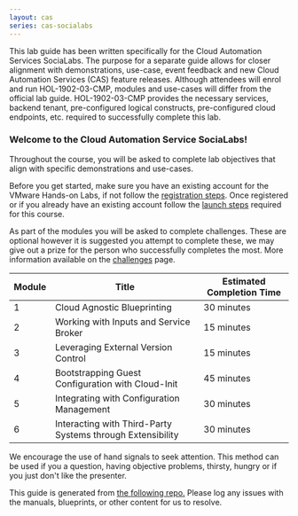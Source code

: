 ```yaml
---
layout: cas
series: cas-socialabs
---
```


<div class="alert alert-info" role="alert">
    <div class="alert-items">
        <div class="alert-item static">
            <div class="alert-icon-wrapper">
                <clr-icon class="alert-icon" shape="info-circle"></clr-icon>
            </div>
            <span class="alert-text">
            This lab guide has been written specifically for the Cloud Automation Services SociaLabs. The purpose for a separate guide allows for closer alignment with demonstrations, use-case, event feedback and new Cloud Automation Services (CAS) feature releases. Although attendees will enrol and run HOL-1902-03-CMP, modules and use-cases will differ from the official lab guide. HOL-1902-03-CMP provides the necessary services, backend tenant, pre-configured logical constructs, pre-configured cloud endpoints, etc. required to successfully complete this lab.
            </span>
        </div>
    </div>
</div>

### Welcome to the Cloud Automation Service SociaLabs!

Throughout the course, you will be asked to complete lab objectives that align with specific demonstrations and use-cases.

Before you get started, make sure you have an existing account for the VMware Hands-on Labs, if not follow the [registration steps](https://cas-socialabs.vmwapj.com/hol-registration/). Once registered or if you already have an existing account follow the [launch steps](https://cas-socialabs.vmwapj.com/hol-launch/) required for this course.

As part of the modules you will be asked to complete challenges. These are optional however it is suggested you attempt to complete these, we may give out a prize for the person who successfully completes the most. More information available on the [challenges](https://cas-socialabs.vmwapj.com/challenge/) page.

<table class="table">
    <thead>
        <tr>
            <th>Module</th>
            <th>Title</th>
            <th>Estimated Completion Time</th>
        </tr>
    </thead>
    <tbody>
        <tr>
            <td>1</td>
            <td>Cloud Agnostic Blueprinting</td>
            <td>30 minutes</td>
        </tr>
        <tr>
            <td>2</td>
            <td>Working with Inputs and Service Broker</td>
            <td>15 minutes</td>
        </tr>
        <tr>
            <td>3</td>
            <td>Leveraging External Version Control</td>
            <td>15 minutes</td>
        </tr>
        <tr>
            <td>4</td>
            <td>Bootstrapping Guest Configuration with Cloud-Init</td>
            <td>45 minutes</td>
        </tr>
        <tr>
            <td>5</td>
            <td>Integrating with Configuration Management</td>
            <td>30 minutes</td>
        </tr>
        <tr>
            <td>6</td>
            <td>Interacting with Third-Party Systems through Extensibility</td>
            <td>30 minutes</td>
        </tr>
    </tbody>
</table>

We encourage the use of hand signals to seek attention. This method can be used if you a question, having objective problems, thirsty, hungry or if you just don't like the presenter.

This guide is generated from [the following repo.](https://github.com/grantorchard/cas-socialabs/)
Please log any issues with the manuals, blueprints, or other content for us to resolve.